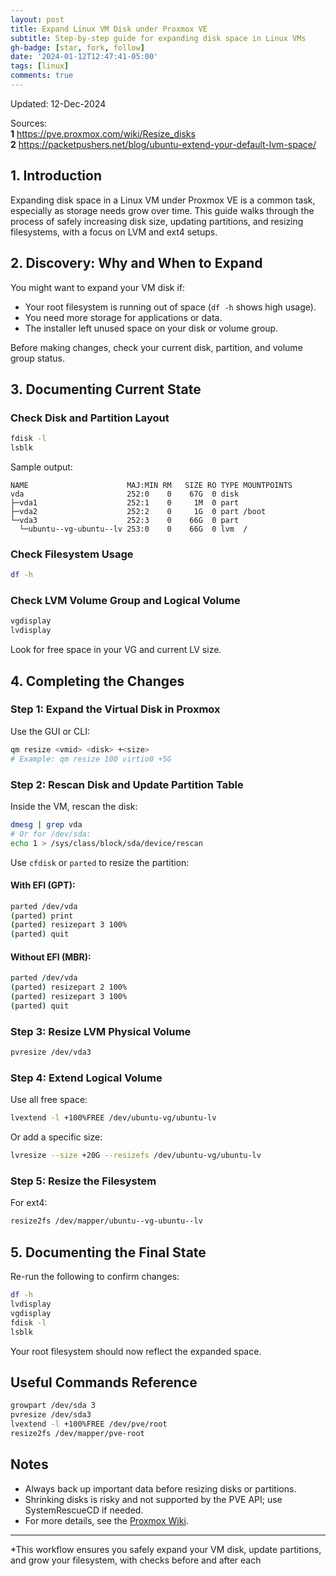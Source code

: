 ```yaml
---
layout: post
title: Expand Linux VM Disk under Proxmox VE
subtitle: Step-by-step guide for expanding disk space in Linux VMs
gh-badge: [star, fork, follow]
date: '2024-01-12T12:47:41-05:00'
tags: [linux]
comments: true
---
```

Updated: 12-Dec-2024

Sources:  
**1** <https://pve.proxmox.com/wiki/Resize_disks>  
**2** <https://packetpushers.net/blog/ubuntu-extend-your-default-lvm-space/>

## 1. Introduction

Expanding disk space in a Linux VM under Proxmox VE is a common task, especially as storage needs grow over time. This guide walks through the process of safely increasing disk size, updating partitions, and resizing filesystems, with a focus on LVM and ext4 setups.

## 2. Discovery: Why and When to Expand

You might want to expand your VM disk if:
- Your root filesystem is running out of space (`df -h` shows high usage).
- You need more storage for applications or data.
- The installer left unused space on your disk or volume group.

Before making changes, check your current disk, partition, and volume group status.

## 3. Documenting Current State

### Check Disk and Partition Layout

```bash
fdisk -l
lsblk
```

Sample output:
```
NAME                      MAJ:MIN RM   SIZE RO TYPE MOUNTPOINTS
vda                       252:0    0    67G  0 disk
├─vda1                    252:1    0     1M  0 part
├─vda2                    252:2    0     1G  0 part /boot
└─vda3                    252:3    0    66G  0 part
  └─ubuntu--vg-ubuntu--lv 253:0    0    66G  0 lvm  /
```

### Check Filesystem Usage

```bash
df -h
```

### Check LVM Volume Group and Logical Volume

```bash
vgdisplay
lvdisplay
```

Look for free space in your VG and current LV size.

## 4. Completing the Changes

### Step 1: Expand the Virtual Disk in Proxmox

Use the GUI or CLI:

```bash
qm resize <vmid> <disk> +<size>
# Example: qm resize 100 virtio0 +5G
```

### Step 2: Rescan Disk and Update Partition Table

Inside the VM, rescan the disk:

```bash
dmesg | grep vda
# Or for /dev/sda:
echo 1 > /sys/class/block/sda/device/rescan
```

Use `cfdisk` or `parted` to resize the partition:

#### With EFI (GPT):

```bash
parted /dev/vda
(parted) print
(parted) resizepart 3 100%
(parted) quit
```

#### Without EFI (MBR):

```bash
parted /dev/vda
(parted) resizepart 2 100%
(parted) resizepart 3 100%
(parted) quit
```

### Step 3: Resize LVM Physical Volume

```bash
pvresize /dev/vda3
```

### Step 4: Extend Logical Volume

Use all free space:

```bash
lvextend -l +100%FREE /dev/ubuntu-vg/ubuntu-lv
```
Or add a specific size:

```bash
lvresize --size +20G --resizefs /dev/ubuntu-vg/ubuntu-lv
```

### Step 5: Resize the Filesystem

For ext4:

```bash
resize2fs /dev/mapper/ubuntu--vg-ubuntu--lv
```

## 5. Documenting the Final State

Re-run the following to confirm changes:

```bash
df -h
lvdisplay
vgdisplay
fdisk -l
lsblk
```

Your root filesystem should now reflect the expanded space.

## Useful Commands Reference

```bash
growpart /dev/sda 3
pvresize /dev/sda3
lvextend -l +100%FREE /dev/pve/root
resize2fs /dev/mapper/pve-root
```

## Notes

- Always back up important data before resizing disks or partitions.
- Shrinking disks is risky and not supported by the PVE API; use SystemRescueCD if needed.
- For more details, see the [Proxmox Wiki](https://pve.proxmox.com/wiki/Resize_disks).

---

*This workflow ensures you safely expand your VM disk, update partitions, and grow your filesystem, with checks before and after each
